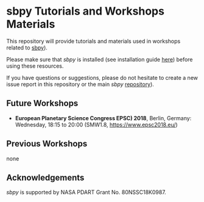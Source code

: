 # sbpy Tutorials and Workshops Materials

This repository will provide tutorials and materials used in workshops related to [sbpy](http://sbpy.org)).

Please make sure that *sbpy* is installed (see installation guide
[here](http://sbpy.org)) before using these resources.

If you have questions or suggestions, please do not hesitate to create
a new issue report in this repository or the main *sbpy*
[repository](http://sbpy.org)).


## Future Workshops

* **European Planetary Science Congress EPSC) 2018**, Berlin, Germany: Wednesday, 18:15 to 20:00 (SMW1.8, https://www.epsc2018.eu/)


## Previous Workshops

none


## Acknowledgements

*sbpy* is supported by NASA PDART Grant No. 80NSSC18K0987.